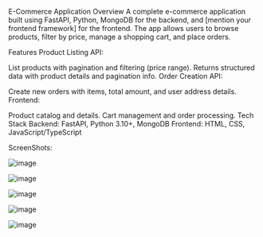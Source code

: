 E-Commerce Application
Overview
A complete e-commerce application built using FastAPI, Python, MongoDB for the backend, and [mention your frontend framework] for the frontend. The app allows users to browse products, filter by price, manage a shopping cart, and place orders.

Features
Product Listing API:

List products with pagination and filtering (price range).
Returns structured data with product details and pagination info.
Order Creation API:

Create new orders with items, total amount, and user address details.
Frontend:

Product catalog and details.
Cart management and order processing.
Tech Stack
Backend: FastAPI, Python 3.10+, MongoDB
Frontend: HTML, CSS, JavaScript/TypeScript

ScreenShots:

![image](https://github.com/user-attachments/assets/98d79833-9c2e-4328-8933-092931855352)

![image](https://github.com/user-attachments/assets/f5b45981-dc1e-431d-aed4-378b41d33d8e)

![image](https://github.com/user-attachments/assets/f3cb28ca-9c63-4ce4-848b-e3cfe83bc113)

![image](https://github.com/user-attachments/assets/9b71d2dc-7be1-4390-93af-e3786e05db1a)

![image](https://github.com/user-attachments/assets/978623e5-467f-4f1a-8efe-6b065225d8c1)




